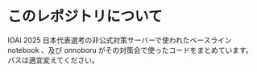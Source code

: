 # このレポジトリについて
IOAI 2025 日本代表選考の非公式対策サーバーで使われたベースライン notebook 、及び onnoboru がその対策会で使ったコードをまとめています。  
パスは適宜変えてください。  

